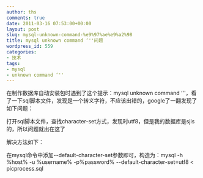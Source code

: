```yaml
---
author: ths
comments: true
date: 2011-03-16 07:53:00+00:00
layout: post
slug: mysql-unknown-command-%e9%97%ae%e9%a2%98
title: mysql unknown command ‘''问题
wordpress_id: 559
categories:
- 技术
tags:
- mysql
- unknown command ‘''
---
```


在制作数据库自动安装包时遇到了这个提示：mysql unknown command ‘''，看了一下sql脚本文件，发现是一个转义字符，不应该出错的，google了一翻发现了如下问题：





打开sql脚本文件，查找character-set方式，发现时utf8，但是我的数据库是sjis的，所以问题就出在这了





解决方法如下：





在mysql命令中添加--default-character-set参数即可，构造为：mysql -h %host% -u %username% -p%password% --default-character-set=utf8 < picprocess.sql



